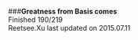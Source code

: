 ###__Greatness from Basis comes__    
Finished 190/219       
Reetsee.Xu last updated on 2015.07.11               
